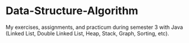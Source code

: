 # Data-Structure-Algorithm
My exercises, assignments, and practicum during semester 3 with Java (Linked List, Double Linked List, Heap, Stack, Graph, Sorting, etc).
